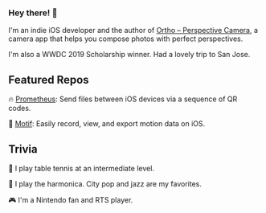 ### Hey there! 👋

I'm an indie iOS developer and the author of [Ortho – Perspective Camera](https://apps.apple.com/us/app/ortho-perspective-camera/id1419668775), a camera app that helps you compose photos with perfect perspectives.

I'm also a WWDC 2019 Scholarship winner. Had a lovely trip to San Jose.

## Featured Repos

🔥 [Prometheus](https://github.com/weihengpan/Prometheus): Send files between iOS devices via a sequence of QR codes.

📳 [Motif](https://github.com/weihengpan/Motif): Easily record, view, and export motion data on iOS.

## Trivia

🏓️ I play table tennis at an intermediate level.

🎵 I play the harmonica. City pop and jazz are my favorites.

🎮 I'm a Nintendo fan and RTS player.
